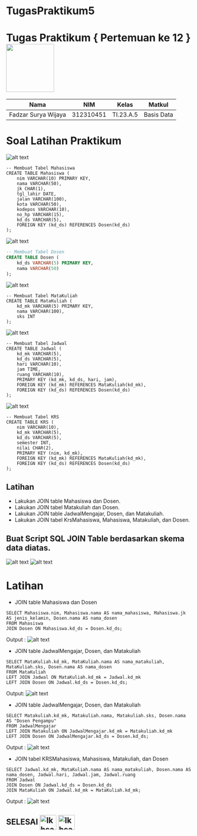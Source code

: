 # TugasPraktikum5
# Tugas Praktikum { Pertemuan ke 12 } <img src=https://logos-download.com/wp-content/uploads/2016/05/MySQL_logo_logotype.png width="130px" >


|**Nama**|**NIM**|**Kelas**|**Matkul**|
|----|---|-----|------|
|Fadzar Surya Wijaya|312310451|TI.23.A.5|Basis Data|


# Soal Latihan Praktikum 

![alt text](Picture/1.PNG)

```
-- Membuat Tabel Mahasiswa
CREATE TABLE Mahasiswa (
    nim VARCHAR(10) PRIMARY KEY,
    nama VARCHAR(50),
    jk CHAR(1),
    tgl_lahir DATE,
    jalan VARCHAR(100),
    kota VARCHAR(50),
    kodepos VARCHAR(10),
    no_hp VARCHAR(15),
    kd_ds VARCHAR(5),
    FOREIGN KEY (kd_ds) REFERENCES Dosen(kd_ds)
);
```

![alt text](Picture/2.PNG)

```sql
-- Membuat Tabel Dosen
CREATE TABLE Dosen (
    kd_ds VARCHAR(5) PRIMARY KEY,
    nama VARCHAR(50)
);
```

![alt text](Picture/3.PNG)

```
-- Membuat Tabel MataKuliah
CREATE TABLE MataKuliah (
    kd_mk VARCHAR(5) PRIMARY KEY,
    nama VARCHAR(100),
    sks INT
);

```

![alt text](Picture/4.PNG)

```
-- Membuat Tabel Jadwal
CREATE TABLE Jadwal (
    kd_mk VARCHAR(5),
    kd_ds VARCHAR(5),
    hari VARCHAR(10),
    jam TIME,
    ruang VARCHAR(10),
    PRIMARY KEY (kd_mk, kd_ds, hari, jam),
    FOREIGN KEY (kd_mk) REFERENCES MataKuliah(kd_mk),
    FOREIGN KEY (kd_ds) REFERENCES Dosen(kd_ds)
);
```

![alt text](Picture/5.PNG)

```
-- Membuat Tabel KRS
CREATE TABLE KRS (
    nim VARCHAR(10),
    kd_mk VARCHAR(5),
    kd_ds VARCHAR(5),
    semester INT,
    nilai CHAR(2),
    PRIMARY KEY (nim, kd_mk),
    FOREIGN KEY (kd_mk) REFERENCES MataKuliah(kd_mk),
    FOREIGN KEY (kd_ds) REFERENCES Dosen(kd_ds)
);
```

## Latihan

- Lakukan JOIN table Mahasiswa dan Dosen.
- Lakukan JOIN tabel Matakuliah dan Dosen.
- Lakukan JOIN table JadwalMengajar, Dosen, dan Matakuliah.
- Lakukan JOIN tabel KrsMahasiswa, Mahasiswa, Matakuliah, dan Dosen.

## Buat Script SQL JOIN Table berdasarkan skema data diatas.

![alt text](Picture/SS1.png)
![alt text](Picture/SS2.png)

# Latihan
- JOIN table Mahasiswa dan Dosen
`````
SELECT Mahasiswa.nim, Mahasiswa.nama AS nama_mahasiswa, Mahasiswa.jk AS jenis_kelamin, Dosen.nama AS nama_dosen
FROM Mahasiswa
JOIN Dosen ON Mahasiswa.kd_ds = Dosen.kd_ds;

`````
Output :
![alt text](Picture/LL1.png)

- JOIN table JadwalMengajar, Dosen, dan Matakuliah
`````
SELECT MataKuliah.kd_mk, MataKuliah.nama AS nama_matakuliah, MataKuliah.sks, Dosen.nama AS nama_dosen
FROM MataKuliah
LEFT JOIN Jadwal ON MataKuliah.kd_mk = Jadwal.kd_mk
LEFT JOIN Dosen ON Jadwal.kd_ds = Dosen.kd_ds;
`````

Output:
![alt text](Picture/LL2.png)

- JOIN table JadwalMengajar, Dosen, dan Matakuliah
`````
SELECT Matakuliah.kd_mk, Matakuliah.nama, Matakuliah.sks, Dosen.nama AS "Dosen Pengampu"
FROM JadwalMengajar
LEFT JOIN Matakuliah ON JadwalMengajar.kd_mk = Matakuliah.kd_mk
LEFT JOIN Dosen ON JadwalMengajar.kd_ds = Dosen.kd_ds;
`````
Output :
![alt text](Picture/LL3.png)

- JOIN tabel KRSMahasiswa, Mahasiswa, Matakuliah, dan Dosen
`````
SELECT Jadwal.kd_mk, MataKuliah.nama AS nama_matakuliah, Dosen.nama AS nama_dosen, Jadwal.hari, Jadwal.jam, Jadwal.ruang
FROM Jadwal
JOIN Dosen ON Jadwal.kd_ds = Dosen.kd_ds
JOIN MataKuliah ON Jadwal.kd_mk = MataKuliah.kd_mk;
`````
Output :
![alt text](Picture/LL4.png)

## SELESAI <img align="center" alt="Ikhsan-Python" height="40" width="45" src="https://em-content.zobj.net/source/microsoft-teams/337/student_1f9d1-200d-1f393.png"> <img align="center" alt="Ikhsan-Python" height="40" width="45" src="https://em-content.zobj.net/thumbs/160/twitter/348/flag-indonesia_1f1ee-1f1e9.png">
